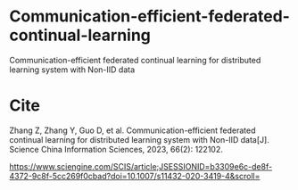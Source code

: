 # Communication-efficient-federated-continual-learning
Communication-efficient federated continual learning for distributed learning system with Non-IID data

# Cite
Zhang Z, Zhang Y, Guo D, et al. Communication-efficient federated continual learning for distributed learning system with Non-IID data[J]. Science China Information Sciences, 2023, 66(2): 122102. 

https://www.sciengine.com/SCIS/article;JSESSIONID=b3309e6c-de8f-4372-9c8f-5cc269f0cbad?doi=10.1007/s11432-020-3419-4&scroll=

